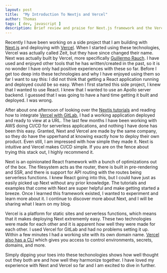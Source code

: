 ```yaml
---
layout: post
title:  "My Introduction To Nextjs and Vercel"
author: Thomas
tags: [ dev, javascript ]
description: Brief review and praise for Next.js framework and the Vercel platform
---
```

Recently I have been working on a side project that I am building with [Next.js](https://nextjs.org/) and deploying with [Vercel](https://vercel.com).
When I started using these technologies, Vercel was actually called Zeit, but they have since changed their name.
Next was actually built by Vercel, more specifically [Guillermo Rauch](https://rauchg.com/).
I have used and enjoyed other tools that he has written/created in the past, so it is no wonder I have only had positive experiences with these so far.
Before I get too deep into these technologies and why I have enjoyed using them so far I want to say this: I did not think that getting a React application running and deployed could be so easy.
When I first started this side project, I knew that I wanted to use React.
I knew that I wanted to use an Apollo server backend.
I guessed that I was going to have a hard time getting it built and deployed.
I was wrong.

After about one afternoon of looking over the [Nextjs tutorials](https://nextjs.org/learn/basics/create-nextjs-app) and reading how to integrate [Vercel with GitLab](https://vercel.com/gitlab), I had a working application deployed and ready to view at a URL.
The last few months I have been working with AWS doing CI/CD for serverless applications, and nothing I have done has been this easy.
Granted, Next and Vercel are made by the same company, so they do have the upperhand at knowing exactly how to deploy their own product.
Even still, I am impressed with how simple they made it.
Next is intuitive and Vercel makes CI/CD simple.
If you are on the fence about trying this stack out, I highly recommend it.

Next is an opinionated React framework with a bunch of optimizations out of the box.
The filesystem acts as the router, there is built in pre-rendering and SSR, and there is support for API routing with the routes being serverless functions.
I knew React going into this, but I could have just as easily picked up Next without any prior knowledge.
The tutorials and examples that come with Next are super helpful and make getting started a breeze.
Once I learned this framework existed, I wanted to experiment and learn more about it.
I continue to discover more about Next, and I will be sharing what I learn on my blog.

Vercel is a platform for static sites and serverless functions, which means that it makes deploying Next extrememly easy.
These two technologies were made for each other and it is apparent how well they were made for each other.
I used Vercel for GitLab and had no problems setting it up.
Within a few minutes I had a working site with its own domain name.
[Vercel also has a CLI](https://vercel.com/docs/cli#getting-started) which gives you access to control environments, secrets, domains, and more.

Simply dipping your toes into these techonologies shows how well thought out they both are and how well they harmonize together.
I have loved my experience with Next and Vercel so far and I am excited to dive in further.
